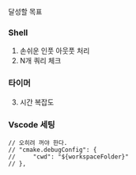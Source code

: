 달성할 목표

### Shell
1. 손쉬운 인풋 아웃풋 처리
2. N개 쿼리 체크

### 타이머
3. 시간 복잡도

### Vscode 세팅

```
// 오히려 꺼야 한다.
// "cmake.debugConfig": {
//     "cwd": "${workspaceFolder}"
// },
```